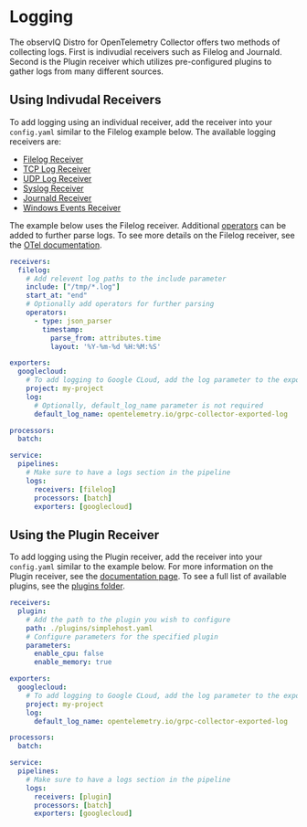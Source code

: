 # Logging

The observIQ Distro for OpenTelemetry Collector offers two methods of collecting logs. First is indivudial receivers such as Filelog and Journald. Second is the Plugin receiver which utilizes pre-configured plugins to gather logs from many different sources.

## Using Indivudal Receivers

To add logging using an individual receiver, add the receiver into your `config.yaml` similar to the Filelog example below. The available logging receivers are:

 * [Filelog Receiver](https://github.com/open-telemetry/opentelemetry-collector-contrib/tree/main/receiver/filelogreceiver)
 * [TCP Log Receiver](https://github.com/open-telemetry/opentelemetry-collector-contrib/tree/main/receiver/tcplogreceiver)
 * [UDP Log Receiver](https://github.com/open-telemetry/opentelemetry-collector-contrib/tree/main/receiver/udplogreceiver)
 * [Syslog Receiver](https://github.com/open-telemetry/opentelemetry-collector-contrib/tree/main/receiver/syslogreceiver)
 * [Journald Receiver](https://github.com/open-telemetry/opentelemetry-collector-contrib/tree/main/receiver/journaldreceiver)
 * [Windows Events Receiver](https://github.com/open-telemetry/opentelemetry-collector-contrib/tree/main/receiver/windowseventlogreceiver)

The example below uses the Filelog receiver. Additional [operators](https://github.com/open-telemetry/opentelemetry-collector-contrib/blob/main/pkg/stanza/docs/operators/README.md#what-operators-are-available) can be added to further parse logs. To see more details on the Filelog receiver, see the [OTel documentation](https://github.com/open-telemetry/opentelemetry-collector-contrib/tree/main/receiver/filelogreceiver). 

```yaml
receivers:
  filelog:
    # Add relevent log paths to the include parameter
    include: ["/tmp/*.log"]
    start_at: "end"
    # Optionally add operators for further parsing
    operators:
      - type: json_parser
        timestamp:
          parse_from: attributes.time
          layout: '%Y-%m-%d %H:%M:%S'

exporters:
  googlecloud:
    # To add logging to Google CLoud, add the log parameter to the exporter.
    project: my-project
    log:
      # Optionally, default_log_name parameter is not required
      default_log_name: opentelemetry.io/grpc-collector-exported-log

processors:
  batch:

service:
  pipelines:
    # Make sure to have a logs section in the pipeline
    logs:
      receivers: [filelog]
      processors: [batch]
      exporters: [googlecloud]

```

## Using the Plugin Receiver

To add logging using the Plugin receiver, add the receiver into your `config.yaml` similar to the example below. For more information on the Plugin receiver, see the [documentation page](/receiver/pluginreceiver/README.md). To see a full list of available plugins, see the [plugins folder](/plugins/).

```yaml
receivers:
  plugin:
    # Add the path to the plugin you wish to configure
    path: ./plugins/simplehost.yaml
    # Configure parameters for the specified plugin
    parameters:
      enable_cpu: false
      enable_memory: true

exporters:
  googlecloud:
    # To add logging to Google CLoud, add the log parameter to the exporter.
    project: my-project
    log:
      default_log_name: opentelemetry.io/grpc-collector-exported-log

processors:
  batch:

service:
  pipelines:
    # Make sure to have a logs section in the pipeline
    logs:
      receivers: [plugin]
      processors: [batch]
      exporters: [googlecloud]

```
